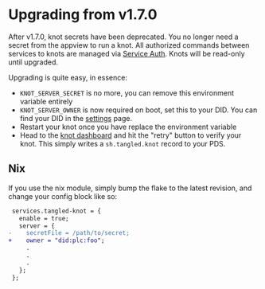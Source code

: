 # Upgrading from v1.7.0

After v1.7.0, knot secrets have been deprecated. You no
longer need a secret from the appview to run a knot. All
authorized commands between services to knots are managed
via [Service
Auth](https://atproto.com/specs/xrpc#inter-service-authentication-jwt).
Knots will be read-only until upgraded.

Upgrading is quite easy, in essence:

- `KNOT_SERVER_SECRET` is no more, you can remove this
  environment variable entirely
- `KNOT_SERVER_OWNER` is now required on boot, set this to
  your DID. You can find your DID in the
  [settings](https://tangled.sh/settings) page.
- Restart your knot once you have replace the environment
  variable
- Head to the [knot dashboard](https://tangled.sh/knots) and
  hit the "retry" button to verify your knot. This simply
  writes a `sh.tangled.knot` record to your PDS.

## Nix

If you use the nix module, simply bump the flake to the
latest revision, and change your config block like so:

```diff
 services.tangled-knot = {
   enable = true;
   server = {
-    secretFile = /path/to/secret;
+    owner = "did:plc:foo";
     .
     .
     .
   };
 };
```
